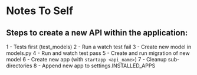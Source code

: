 # Notes To Self

## Steps to create a new API within the application:

1 - Tests first (test_models)
2 - Run a watch test fail
3 - Create new model in models.py
4 - Run and watch test pass
5 - Create and run migration of new model
6 - Create new app (with `startapp <api_name>`)
7 - Cleanup sub-directories
8 - Append new app to settings.INSTALLED_APPS
